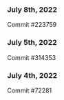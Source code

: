 ### July 8th, 2022

Commit #223759

### July 5th, 2022

Commit #314353


### July 4th, 2022

Commit #72281

